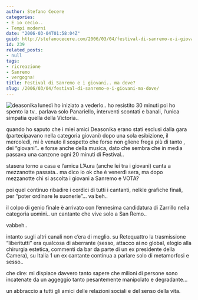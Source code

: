 ```yaml
---
author: Stefano Cecere
categories:
- E io cecio..
- Tempi moderni
date: "2006-03-04T01:58:04Z"
guid: http://stefanocecere.com/2006/03/04/festival-di-sanremo-e-i-giovani-ma-dove/
id: 239
related_posts:
- null
tags:
- ricreazione
- Sanremo
- vergogna!
title: Festival di Sanremo e i giovani.. ma dove?
slug: /2006/03/04/festival-di-sanremo-e-i-giovani-ma-dove/
---
```


<img src='/wp-content/deasonika.jpg' alt='deasonika' align='left' />lunedì ho iniziato a vederlo.. ho resistito 30 minuti poi ho spento la tv.. parlava solo Panariello, interventi scontati e banali, l&#8217;unica simpatia quella della Victoria..

quando ho saputo che i miei amici Deasonika erano stati esclusi dalla gara (partecipavano nella categoria giovani) dopo una sola esibizione, il mercoledì, mi è venuto il sospetto che forse non gliene frega più di tanto , dei &#8220;giovani&#8221;.. e forse anche della musica, dato che sembra che in media passava una canzone ogni 20 minuti di Festival..

stasera torno a casa e l&#8217;amica L&#8217;Aura (anche lei tra i giovani) canta a mezzanotte passata.. ma dico io ok che è venerdì sera, ma dopo mezzanotte chi si ascolta i giovani a Sanremo e VOTA?

poi quel continuo ribadire i cordici di tutti i cantanti, nelkle grafiche finali, per &#8220;poter ordinare le suonerie&#8221;&#8230; va beh..

il colpo di genio finale è arrivato con l&#8217;ennesima candidatura di Zarrillo nella categoria uomini.. un cantante che vive solo a San Remo..
  
vabbeh..

intanto sugli altri canali non c&#8217;era di meglio. su Retequattro la trasmissione &#8220;liberitutti&#8221; era qualcosa di aberrante (sesso, attacco ai no global, elogio alla chirurgia estetica, commenti da bar da parte di un ex presidente della Camera), su Italia 1 un ex cantante continua a parlare solo di metamorfosi e sesso..

che dire: mi dispiace davvero tanto sapere che milioni di persone sono incatenate da un aggeggio tanto pesantemente manipolato e degradante&#8230;

un abbraccio a tutti gli amici delle relazioni sociali e del senso della vita.